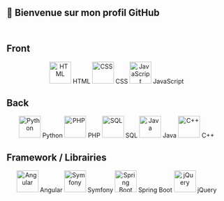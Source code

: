 ## 👋 Bienvenue sur mon profil GitHub

<img src="https://i.pinimg.com/originals/c0/a0/9c/c0a09c56bd24c4d1e7bb91d6b6a375fd.gif" width="10">

## Front
  <p align="center">
    <img src="https://cdn.jsdelivr.net/gh/devicons/devicon/icons/html5/html5-original.svg" alt="HTML" width="50" height="50"/> HTML
    <img src="https://cdn.jsdelivr.net/gh/devicons/devicon/icons/css3/css3-original.svg" alt="CSS" width="50" height="50"/> CSS
    <img src="https://cdn.jsdelivr.net/gh/devicons/devicon/icons/javascript/javascript-original.svg" alt="JavaScript" width="50" height="50"/> JavaScript
  </p>

## Back
  <p align="center">
    <img src="https://cdn.jsdelivr.net/gh/devicons/devicon/icons/python/python-original.svg" alt="Python" width="50" height="50"/> Python
    <img src="https://cdn.jsdelivr.net/gh/devicons/devicon/icons/php/php-original.svg" alt="PHP" width="50" height="50"/> PHP
    <img src="https://cdn.jsdelivr.net/gh/devicons/devicon/icons/mysql/mysql-original.svg" alt="SQL" width="50" height="50"/> SQL
    <img src="https://cdn.jsdelivr.net/gh/devicons/devicon/icons/java/java-original.svg" alt="Java" width="50" height="50"/> Java
    <img src="https://cdn.jsdelivr.net/gh/devicons/devicon/icons/cplusplus/cplusplus-original.svg" alt="C++" width="50" height="50"/> C++
  </p>

## Framework / Librairies
  <p align="center">
    <img src="https://cdn.jsdelivr.net/gh/devicons/devicon/icons/angularjs/angularjs-original.svg" alt="Angular" width="50" height="50"/> Angular
    <img src="https://cdn.jsdelivr.net/gh/devicons/devicon/icons/symfony/symfony-original.svg" alt="Symfony" width="50" height="50"/> Symfony
    <img src="https://cdn.jsdelivr.net/gh/devicons/devicon/icons/spring/spring-original.svg" alt="Spring Boot" width="50" height="50"/> Spring Boot
    <img src="https://cdn.jsdelivr.net/gh/devicons/devicon/icons/jquery/jquery-original.svg" alt="jQuery" width="50" height="50"/> jQuery
  </p>
